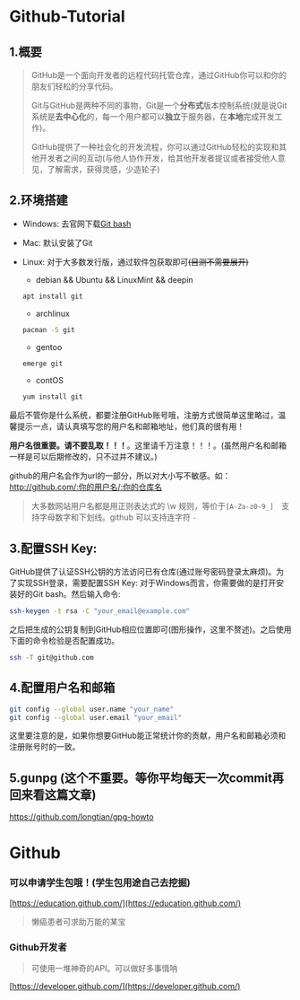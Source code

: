 ﻿Github-Tutorial
=====

## 1.概要
> GitHub是一个面向开发者的远程代码托管仓库，通过GitHub你可以和你的朋友们轻松的分享代码。
>
> Git与GitHub是两种不同的事物，Git是一个**分布式**版本控制系统(就是说Git系统是**去中心化**的，每一个用户都可以**独立**于服务器，在**本地**完成开发工作)。
>
> GitHub提供了一种社会化的开发流程，你可以通过GitHub轻松的实现和其他开发者之间的互动(与他人协作开发，给其他开发者提议或者接受他人意见，了解需求，获得灵感，少造轮子)
## 2.环境搭建

- Windows:
  去官网下载[Git bash](https://git-scm.com/downloads)
- Mac:
  默认安装了Git
- Linux:
  对于大多数发行版，通过软件包获取即可~~(目测不需要展开)~~
  - debian && Ubuntu && LinuxMint && deepin
  ```sh
  apt install git
  ```

  - archlinux
  ```sh
  pacman -S git
  ```

  - gentoo
  ```sh
  emerge git
  ```

  - contOS
  ```sh
  yum install git
  ```


最后不管你是什么系统，都要注册GitHub账号哦，注册方式很简单这里略过，温馨提示一点，请认真填写您的用户名和邮箱地址，他们真的很有用！

**用户名很重要。请不要乱取！！！**。这里请千万注意！！！。(虽然用户名和邮箱一样是可以后期修改的，只不过并不建议。)

github的用户名会作为url的一部分，所以对大小写不敏感。如：http://github.com/:你的用户名/:你的仓库名

> 大多数网站用户名都是用正则表达式的 \w 规则，等价于`[A-Za-z0-9_]`　支持字母数字和下划线。github 可以支持连字符 `-`

## 3.配置SSH Key:
GitHub提供了认证SSH公钥的方法访问已有仓库(通过账号密码登录太麻烦)。为了实现SSH登录，需要配置SSH Key:
对于Windows而言，你需要做的是打开安装好的Git bash。然后输入命令:
```sh
ssh-keygen -t rsa -C "your_email@example.com"
```

之后把生成的公钥复制到GitHub相应位置即可(图形操作，这里不赘述)。之后使用下面的命令检验是否配置成功。
```sh
ssh -T git@github.com
```

## 4.配置用户名和邮箱
```sh
git config --global user.name "your_name"
git config --global user.email "your_email"
```
这里要注意的是，如果你想要GitHub能正常统计你的贡献，用户名和邮箱必须和注册账号时的一致。

## 5.gunpg (这个不重要。等你平均每天一次commit再回来看这篇文章)

https://github.com/longtian/gpg-howto



# Github

### 可以申请学生包哦！(学生包用途自己去挖掘)

[https://education.github.com/](https://education.github.com/)

> 懒癌患者可求助万能的某宝


### Github开发者

> 可使用一堆神奇的API。可以做好多事情呐

[https://developer.github.com/](https://developer.github.com/)

